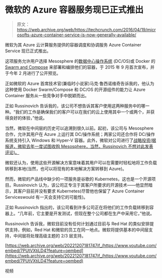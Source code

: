 # 微软的 Azure 容器服务现已正式推出 

> 原文：<https://web.archive.org/web/https://techcrunch.com/2016/04/19/microsofts-azure-container-service-is-now-generally-available/>

微软为其 Azure 云计算服务提供的容器调度和协调服务 Azure Container Service 现已正式推出。

这项服务允许用户选择 Mesosphere 的[数据中心操作系统](https://web.archive.org/web/20221207181747/https://dcos.io/) (DC/OS)或 Docker 的 [Swarm and Compose](https://web.archive.org/web/20221207181747/https://blog.docker.com/2015/02/orchestrating-docker-with-machine-swarm-and-compose/) 来部署和编排他们的容器，于 2015 年 9 月首次宣布，并于今年 2 月进行了公开预览。

正如微软的 Azure 首席技术官(兼临时小说家)马克·鲁西诺维奇告诉我的，他认为这种使用 Docker Swarm/Compose 和 DC/OS 的开源组件的能力让 Azure Container 服务从一些竞争对手中脱颖而出。

正如 Russinovich 告诉我的，该公司不想告诉其客户使用这两种服务中的哪一种。“我们的工作是确保我们的客户可以在我们的云上使用其中一个或两个，并获得良好的体验，”他说。

当然，微软在中间层的历史可以追溯到很久以前。起初，该公司与 Mesosphere 合作，允许其用户在 Azure 上运行其 DC/操作系统；两家公司还合作将 DC/操作系统支持引入 Windows 和 Hyper-V 容器。此外，微软对公司进行了[战略投资(据报道，微软](https://web.archive.org/web/20221207181747/http://hewlettpackardventures.com/mesosphere-raises-73-5-million-in-series-c-funding/)[去年一度试图收购 Mesosphere，当然，Russinovich 不想对此发表评论)。](https://web.archive.org/web/20221207181747/https://www.theinformation.com/microsoft-has-been-in-buyout-talks-with-mesosphere)

微软还认为，使用这些开源解决方案意味着其用户可以在需要时轻松地将工作负载转移到本地(当然，也可以将现有的本地解决方案转移到 Azure)。

然而，微软的产品线中缺少的一项服务是谷歌的 Kubernetes，这也是一个开源项目。Russinovich 认为，该公司正专注于其客户所要求的开源技术——他显然暗示，其客户目前并没有要求 Kubernetes(尽管他也保留了 Azure Container Serviceswould 有一天会支持它的可能性)。

正如 Russinovich 指出的，该公司看到许多公司正在将他们的工作负载转移到容器上。“几年前，它主要是开发测试，但现在整个公司都在生产中采用它，”他说。

Russinovich 告诉我，微软目前没有任何计划通过目前与 Red Hat 的类似安排提供支持，例如，Red Hat 和微软的员工在同一地点。微软将提供基本的中间层支持，中间层将处理高级主题的 2/3 层支持。

[https://web.archive.org/web/20221207181747if_/https://www.youtube.com/embed/7PUtVXtiLD4?feature=oembed](https://web.archive.org/web/20221207181747if_/https://www.youtube.com/embed/7PUtVXtiLD4?feature=oembed)

视频